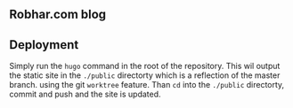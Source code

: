 Robhar.com blog
---------------

## Deployment
Simply run the `hugo` command in the root of the repository. This wil output the
static site in the `./public` directorty which is a reflection of the master branch.
using the git `worktree` feature.
Than `cd` into the `./public` directorty, commit and push and the site is updated.
